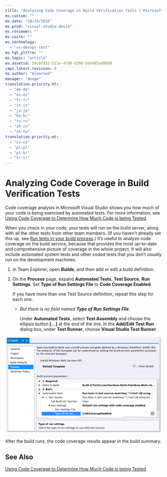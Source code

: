 ```yaml
---
title: "Analyzing Code Coverage in Build Verification Tests | Microsoft Docs"
ms.custom: ""
ms.date: "10/19/2016"
ms.prod: "visual-studio-dev14"
ms.reviewer: ""
ms.suite: ""
ms.technology: 
  - "vs-devops-test"
ms.tgt_pltfrm: ""
ms.topic: "article"
ms.assetid: 59c07d15-511e-4fd0-b398-bde9d5ed00d9
caps.latest.revision: 8
ms.author: "mlearned"
manager: "douge"
translation.priority.ht: 
  - "de-de"
  - "es-es"
  - "fr-fr"
  - "it-it"
  - "ja-jp"
  - "ko-kr"
  - "ru-ru"
  - "zh-cn"
  - "zh-tw"
translation.priority.mt: 
  - "cs-cz"
  - "pl-pl"
  - "pt-br"
  - "tr-tr"
---
```

# Analyzing Code Coverage in Build Verification Tests
Code coverage analysis in Microsoft Visual Studio shows you how much of your code is being exercised by automated tests. For more information, see [Using Code Coverage to Determine How Much Code is being Tested](../code-quality/using-code-coverage-to-determine-how-much-code-is-being-tested.md).  
  
 When you check in your code, your tests will run on the build server, along with all the other tests from other team members. (If you haven’t already set this up, see [Run tests in your build process](../Topic/Run%20tests%20in%20your%20build%20process.md).) It’s useful to analyze code coverage on the build service, because that provides the most up-to-date and comprehensive picture of coverage in the whole project. It will also include automated system tests and other coded tests that you don’t usually run on the development machines.  
  
1.  In Team Explorer, open **Builds**, and then add or edit a build definition.  
  
2.  On the **Process** page, expand **Automated Tests**, **Test Source**, **Run Settings**. Set **Type of Run Settings File** to **Code Coverage Enabled**.  
  
     If you have more than one Test Source definition, repeat this step for each one.  
  
    -   *But there is no field named **Type of Run Settings File**.*  
  
         Under **Automated Tests**, select **Test Assembly** and choose the ellipsis button **[...]** at the end of the line. In the **Add/Edit Test Run** dialog box, under **Test Runner**, choose **Visual Studio Test Runner**.  
  
 ![Setting the build definition for code coverage](../code-quality/media/codecoverage-plaincc.png "CodeCoverage-plainCC")  
  
 After the build runs, the code coverage results appear in the build summary.  
  
## See Also  
 [Using Code Coverage to Determine How Much Code is being Tested](../code-quality/using-code-coverage-to-determine-how-much-code-is-being-tested.md)